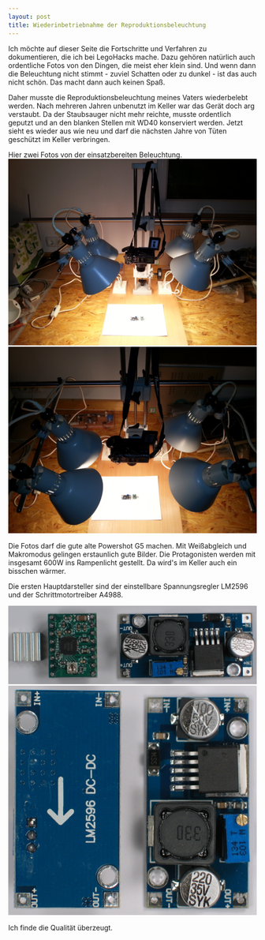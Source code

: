```yaml
---
layout: post
title: Wiederinbetriebnahme der Reproduktionsbeleuchtung
---
```


Ich möchte auf dieser Seite die Fortschritte und Verfahren zu dokumentieren, die ich bei LegoHacks mache. Dazu gehören natürlich auch ordentliche Fotos von den Dingen, die meist eher klein sind. Und wenn dann die Beleuchtung nicht stimmt - zuviel Schatten oder zu dunkel - ist das auch nicht schön. Das macht dann auch keinen Spaß. 

Daher musste die Reproduktionsbeleuchtung meines Vaters wiederbelebt werden. Nach mehreren Jahren unbenutzt im Keller war das Gerät doch arg verstaubt. Da der Staubsauger nicht mehr reichte, musste ordentlich geputzt und an den blanken Stellen mit WD40 konserviert werden. Jetzt sieht es wieder aus wie neu und darf die nächsten Jahre von Tüten geschützt im Keller verbringen.

Hier zwei Fotos von der einsatzbereiten Beleuchtung.
![Repro1](/images/Repro1.jpg)
![Repro2](/images/Repro2.jpg)

Die Fotos darf die gute alte Powershot G5 machen. Mit Weißabgleich und Makromodus gelingen erstaunlich gute Bilder. Die Protagonisten werden mit insgesamt 600W ins Rampenlicht gestellt. Da wird's im Keller auch ein bisschen wärmer.

Die ersten Hauptdarsteller sind der einstellbare Spannungsregler LM2596 und der Schrittmotortreiber A4988.

![Spannungsregler und Schrittmotortreiber](/images/LM2596-A4988.JPG)
![Spannungsregler](/images/LM2596.JPG)

Ich finde die Qualität überzeugt.




